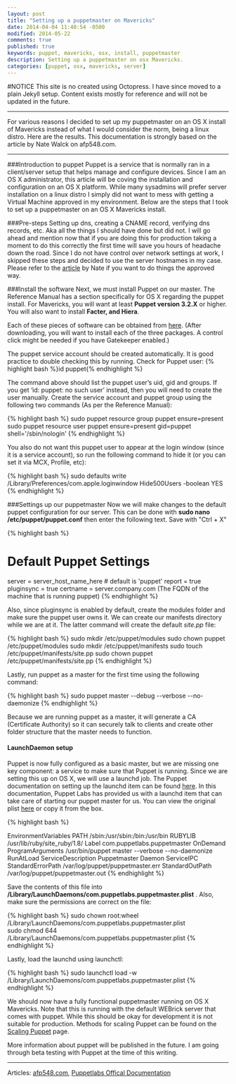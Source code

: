 ```yaml
---
layout: post
title: "Setting up a puppetmaster on Mavericks"
date: 2014-04-04 11:40:54 -0500
modified: 2014-05-22
comments: true
published: true
keywords: puppet, mavericks, osx, install, puppetmaster
description: Setting up a puppetmaster on osx Mavericks.
categories: [puppet, osx, mavericks, server]
---
```

#NOTICE
This site is no created using Octopress. I have since moved to a plain Jekyll setup. Content exists mostly for reference and will not be updated in the future.

---

For various reasons I decided to set up my puppetmaster on an OS X install of Mavericks instead of what I would consider the norm, being a linux distro. Here are the results. This documentation is strongly based on the article by Nate Walck on afp548.com.

---

###Introduction to puppet
Puppet is a service that is normally ran in a client/server setup that helps manage and configure devices. Since I am an OS X administrator, this article will be coving the installation and configuration on an OS X platform. While many sysadmins will prefer server installation on a linux distro I simply did not want to mess with getting a Virtual Machine approved in my environment. Below are the steps that I took to set up a puppetmaster on an OS X Mavericks install.  

###Pre-steps
Setting up dns, creating a CNAME record, verifying dns records, etc. Aka all the things I should have done but did not. I will go ahead and mention now that if you are doing this for production taking a moment to do this correctly the first time will save you hours of headache down the road. Since I do not have control over network settings at work, I skipped these steps and decided to use the server hostnames in my case. Please refer to the [article](http://www.afp548.com/2013/02/26/setting-up-a-basic-3-1-x-puppet-master-on-os-x-10-8/) by Nate if you want to do things the approved way.

###Install the software
Next, we must install Puppet on our master.  The Reference Manual has a section specifically for OS X regarding the puppet install. For Mavericks, you will want at least **Puppet version 3.2.X** or higher. You will also want to install **Facter, and Hiera**.

Each of these pieces of software can be obtained from [here](http://downloads.puppetlabs.com/mac/). (After downloading, you will want to install each of the three packages. A control click might be needed if you have Gatekeeper enabled.)

The puppet service account should be created automatically. It is good practice to double checking this by running. Check for Puppet user: 
{% highlight bash %}id puppet{% endhighlight %}  

The command above should list the puppet user’s uid, gid and groups.  If you get ‘id: puppet: no such user’ instead, then you will need to create the user manually.  Create the service account and puppet group using the following two commands (As per the Reference Manual):

{% highlight bash %}
sudo puppet resource group puppet ensure=present
sudo puppet resource user puppet ensure=present gid=puppet shell='/sbin/nologin'
{% endhighlight %}

You also do not want this puppet user to appear at the login window (since it is a service account), so run the following command to hide it (or you can set it via MCX, Profile, etc):

{% highlight bash %}
sudo defaults write /Library/Preferences/com.apple.loginwindow Hide500Users -boolean YES
{% endhighlight %}

###Settings up our puppetmaster
Now we will make changes to the default puppet configuration for our server. This can be done with **sudo nano /etc/puppet/puppet.conf** then enter the following text. Save with "Ctrl + X"

{% highlight bash %}
# Default Puppet Settings
server = server_host_name_here # default is 'puppet'
report = true
pluginsync = true
certname = server.company.com (The FQDN of the machine that is running puppet)
{% endhighlight %}

Also, since pluginsync is enabled by default, create the modules folder and make sure the puppet user owns it. We can create our manifests directory while we are at it. The latter command will create the default *site.pp* file:

{% highlight bash %}
sudo mkdir /etc/puppet/modules
sudo chown puppet /etc/puppet/modules
sudo mkdir /etc/puppet/manifests
sudo touch /etc/puppet/manifests/site.pp
sudo chown puppet /etc/puppet/manifests/site.pp
{% endhighlight %}

Lastly, run puppet as a master for the first time using the following command:

{% highlight bash %}
sudo puppet master --debug --verbose --no-daemonize
{% endhighlight %}

Because we are running puppet as a master, it will generate a CA (Certificate Authority) so it can securely talk to clients and create other folder structure that the master needs to function.

#### LaunchDaemon setup
Puppet is now fully configured as a basic master, but we are missing one key component: a service to make sure that Puppet is running.  Since we are setting this up on OS X, we will use a launchd job.  The Puppet documentation on setting up the launchd item can be found [here](http://docs.puppetlabs.com/guides/installation.html#with-launchd).  In this documentation, Puppet Labs has provided us with a launchd item that can take care of starting our puppet master for us.  You can view the original plist [here](http://docs.puppetlabs.com/guides/installation.html#mac-os-x) or copy it from the box.


{% highlight bash %}
<?xml version="1.0" encoding="UTF-8"?>
<!DOCTYPE plist PUBLIC "-//Apple Computer//DTD PLIST 1.0//EN" "http://www.apple.com/DTDs/PropertyList-1.0.dtd">
<plist version="1.0">
<dict>
        <key>EnvironmentVariables</key>
        <dict>
                <key>PATH</key>
                <string>/sbin:/usr/sbin:/bin:/usr/bin</string>
                <key>RUBYLIB</key>
                <string>/usr/lib/ruby/site_ruby/1.8/</string>
        </dict>
        <key>Label</key>
        <string>com.puppetlabs.puppetmaster</string>
        <key>OnDemand</key>
        <false/>
        <key>ProgramArguments</key>
        <array>
                <string>/usr/bin/puppet</string>
                <string>master</string>
                <string>--verbose</string>
                <string>--no-daemonize</string>
        </array>
        <key>RunAtLoad</key>
        <true/>
        <key>ServiceDescription</key>
        <string>Puppetmaster Daemon</string>
        <key>ServiceIPC</key>
        <false/>
        <key>StandardErrorPath</key>
        <string>/var/log/puppet/puppetmaster.err</string>
        <key>StandardOutPath</key>
        <string>/var/log/puppet/puppetmaster.out</string>
</dict>
</plist>
{% endhighlight %}

Save the contents of this file into **/Library/LaunchDaemons/com.puppetlabs.puppetmaster.plist** . Also, make sure the permissions are correct on the file:

{% highlight bash %}
sudo chown root:wheel /Library/LaunchDaemons/com.puppetlabs.puppetmaster.plist  
sudo chmod 644 /Library/LaunchDaemons/com.puppetlabs.puppetmaster.plist
{% endhighlight %}

Lastly, load the launchd using launchctl:

{% highlight bash %}
sudo launchctl load -w /Library/LaunchDaemons/com.puppetlabs.puppetmaster.plist
{% endhighlight %}

We should now have a fully functional puppetmaster running on OS X Mavericks. Note that this is running with the default WEBrick server that comes with puppet. While this should be okay for development it is not suitable for production. Methods for scaling Puppet can be found on the [Scaling Puppet](http://docs.puppetlabs.com/guides/scaling.html) page.

More information about puppet will be published in the future. I am going through beta testing with Puppet at the time of this writing.

---

Articles: [afp548.com](http://www.afp548.com/2013/02/26/setting-up-a-basic-3-1-x-puppet-master-on-os-x-10-8/), [Puppetlabs Offical Documentation](http://docs.puppetlabs.com/guides/installation.html#mac-os-x)